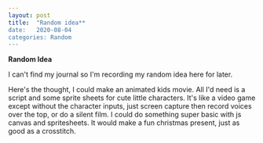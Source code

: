 ```yaml
---
layout: post
title:  "Random idea**
date:   2020-08-04
categories: Random
---
```


**Random Idea**

I can't find my journal so I'm recording my random idea here for later. 

Here's the thought, I could make an animated kids movie. All I'd need is a script and some sprite sheets for cute little characters. It's like a video game except without the character inputs, just screen capture then record voices over the top, or do a silent film. I could do something super basic with js canvas and spritesheets. It would make a fun christmas present, just as good as a crosstitch.  
